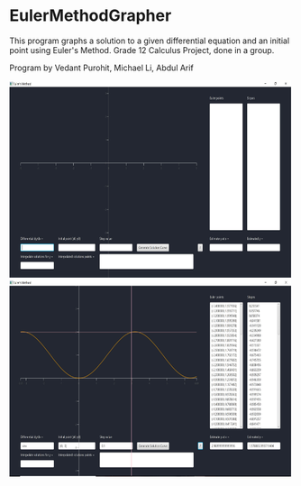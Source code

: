 # EulerMethodGrapher
This program graphs a solution to a given differential equation and an initial point using Euler's Method. Grade 12 Calculus Project, done in a group.

Program by Vedant Purohit, Michael Li, Abdul Arif

<img src="https://github.com/vedantpurohit99/EulerMethodGrapher/blob/master/Images/Blank%20Page.JPG" width="500" height="350">

<img src="https://github.com/vedantpurohit99/EulerMethodGrapher/blob/master/Images/ExampleExecution.JPG" width="500" height="350">
